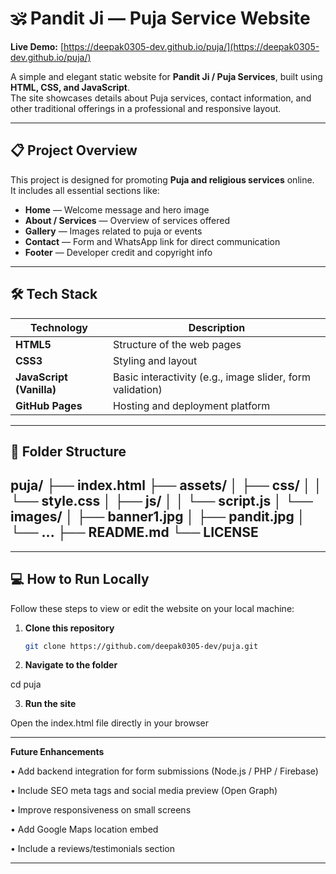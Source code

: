 # 🕉️ Pandit Ji — Puja Service Website

**Live Demo:** [https://deepak0305-dev.github.io/puja/](https://deepak0305-dev.github.io/puja/)

A simple and elegant static website for **Pandit Ji / Puja Services**, built using **HTML, CSS, and JavaScript**.  
The site showcases details about Puja services, contact information, and other traditional offerings in a professional and responsive layout.

---

## 📋 Project Overview

This project is designed for promoting **Puja and religious services** online.  
It includes all essential sections like:
- **Home** — Welcome message and hero image  
- **About / Services** — Overview of services offered  
- **Gallery** — Images related to puja or events  
- **Contact** — Form and WhatsApp link for direct communication  
- **Footer** — Developer credit and copyright info  

---

## 🛠️ Tech Stack

| Technology | Description |
|-------------|-------------|
| **HTML5** | Structure of the web pages |
| **CSS3** | Styling and layout |
| **JavaScript (Vanilla)** | Basic interactivity (e.g., image slider, form validation) |
| **GitHub Pages** | Hosting and deployment platform |

---

## 📂 Folder Structure

puja/
├── index.html
├── assets/
│ ├── css/
│ │ └── style.css
│ ├── js/
│ │ └── script.js
│ └── images/
│ ├── banner1.jpg
│ ├── pandit.jpg
│ └── ...
├── README.md
└── LICENSE
------

---

## 💻 How to Run Locally

Follow these steps to view or edit the website on your local machine:

1. **Clone this repository**
   ```bash
   git clone https://github.com/deepak0305-dev/puja.git
   
2. **Navigate to the folder**

cd puja


3. **Run the site**

Open the index.html file directly in your browser

----

**Future Enhancements**

• Add backend integration for form submissions (Node.js / PHP / Firebase)

• Include SEO meta tags and social media preview (Open Graph)

• Improve responsiveness on small screens

• Add Google Maps location embed

• Include a reviews/testimonials section

-------
